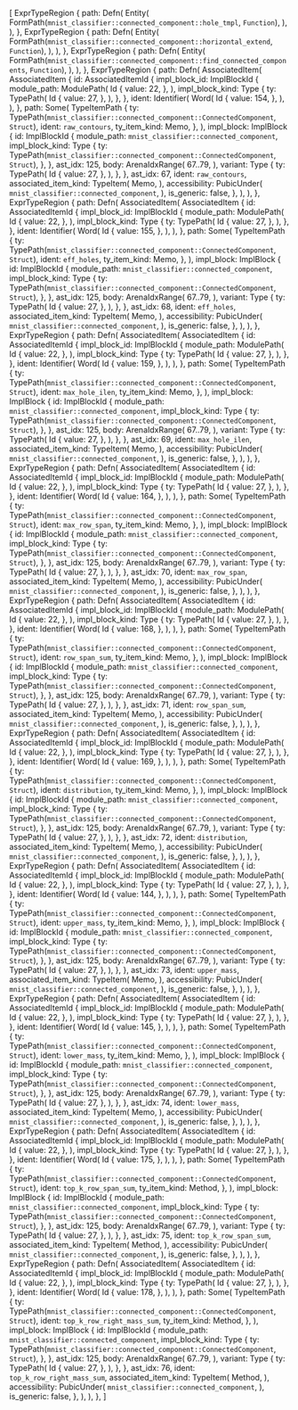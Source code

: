 [
    ExprTypeRegion {
        path: Defn(
            Entity(
                FormPath(`mnist_classifier::connected_component::hole_tmpl`, `Function`),
            ),
        ),
    },
    ExprTypeRegion {
        path: Defn(
            Entity(
                FormPath(`mnist_classifier::connected_component::horizontal_extend`, `Function`),
            ),
        ),
    },
    ExprTypeRegion {
        path: Defn(
            Entity(
                FormPath(`mnist_classifier::connected_component::find_connected_components`, `Function`),
            ),
        ),
    },
    ExprTypeRegion {
        path: Defn(
            AssociatedItem(
                AssociatedItem {
                    id: AssociatedItemId {
                        impl_block_id: ImplBlockId {
                            module_path: ModulePath(
                                Id {
                                    value: 22,
                                },
                            ),
                            impl_block_kind: Type {
                                ty: TypePath(
                                    Id {
                                        value: 27,
                                    },
                                ),
                            },
                        },
                        ident: Identifier(
                            Word(
                                Id {
                                    value: 154,
                                },
                            ),
                        ),
                    },
                    path: Some(
                        TypeItemPath {
                            ty: TypePath(`mnist_classifier::connected_component::ConnectedComponent`, `Struct`),
                            ident: `raw_contours`,
                            ty_item_kind: Memo,
                        },
                    ),
                    impl_block: ImplBlock {
                        id: ImplBlockId {
                            module_path: `mnist_classifier::connected_component`,
                            impl_block_kind: Type {
                                ty: TypePath(`mnist_classifier::connected_component::ConnectedComponent`, `Struct`),
                            },
                        },
                        ast_idx: 125,
                        body: ArenaIdxRange(
                            67..79,
                        ),
                        variant: Type {
                            ty: TypePath(
                                Id {
                                    value: 27,
                                },
                            ),
                        },
                    },
                    ast_idx: 67,
                    ident: `raw_contours`,
                    associated_item_kind: TypeItem(
                        Memo,
                    ),
                    accessibility: PubicUnder(
                        `mnist_classifier::connected_component`,
                    ),
                    is_generic: false,
                },
            ),
        ),
    },
    ExprTypeRegion {
        path: Defn(
            AssociatedItem(
                AssociatedItem {
                    id: AssociatedItemId {
                        impl_block_id: ImplBlockId {
                            module_path: ModulePath(
                                Id {
                                    value: 22,
                                },
                            ),
                            impl_block_kind: Type {
                                ty: TypePath(
                                    Id {
                                        value: 27,
                                    },
                                ),
                            },
                        },
                        ident: Identifier(
                            Word(
                                Id {
                                    value: 155,
                                },
                            ),
                        ),
                    },
                    path: Some(
                        TypeItemPath {
                            ty: TypePath(`mnist_classifier::connected_component::ConnectedComponent`, `Struct`),
                            ident: `eff_holes`,
                            ty_item_kind: Memo,
                        },
                    ),
                    impl_block: ImplBlock {
                        id: ImplBlockId {
                            module_path: `mnist_classifier::connected_component`,
                            impl_block_kind: Type {
                                ty: TypePath(`mnist_classifier::connected_component::ConnectedComponent`, `Struct`),
                            },
                        },
                        ast_idx: 125,
                        body: ArenaIdxRange(
                            67..79,
                        ),
                        variant: Type {
                            ty: TypePath(
                                Id {
                                    value: 27,
                                },
                            ),
                        },
                    },
                    ast_idx: 68,
                    ident: `eff_holes`,
                    associated_item_kind: TypeItem(
                        Memo,
                    ),
                    accessibility: PubicUnder(
                        `mnist_classifier::connected_component`,
                    ),
                    is_generic: false,
                },
            ),
        ),
    },
    ExprTypeRegion {
        path: Defn(
            AssociatedItem(
                AssociatedItem {
                    id: AssociatedItemId {
                        impl_block_id: ImplBlockId {
                            module_path: ModulePath(
                                Id {
                                    value: 22,
                                },
                            ),
                            impl_block_kind: Type {
                                ty: TypePath(
                                    Id {
                                        value: 27,
                                    },
                                ),
                            },
                        },
                        ident: Identifier(
                            Word(
                                Id {
                                    value: 159,
                                },
                            ),
                        ),
                    },
                    path: Some(
                        TypeItemPath {
                            ty: TypePath(`mnist_classifier::connected_component::ConnectedComponent`, `Struct`),
                            ident: `max_hole_ilen`,
                            ty_item_kind: Memo,
                        },
                    ),
                    impl_block: ImplBlock {
                        id: ImplBlockId {
                            module_path: `mnist_classifier::connected_component`,
                            impl_block_kind: Type {
                                ty: TypePath(`mnist_classifier::connected_component::ConnectedComponent`, `Struct`),
                            },
                        },
                        ast_idx: 125,
                        body: ArenaIdxRange(
                            67..79,
                        ),
                        variant: Type {
                            ty: TypePath(
                                Id {
                                    value: 27,
                                },
                            ),
                        },
                    },
                    ast_idx: 69,
                    ident: `max_hole_ilen`,
                    associated_item_kind: TypeItem(
                        Memo,
                    ),
                    accessibility: PubicUnder(
                        `mnist_classifier::connected_component`,
                    ),
                    is_generic: false,
                },
            ),
        ),
    },
    ExprTypeRegion {
        path: Defn(
            AssociatedItem(
                AssociatedItem {
                    id: AssociatedItemId {
                        impl_block_id: ImplBlockId {
                            module_path: ModulePath(
                                Id {
                                    value: 22,
                                },
                            ),
                            impl_block_kind: Type {
                                ty: TypePath(
                                    Id {
                                        value: 27,
                                    },
                                ),
                            },
                        },
                        ident: Identifier(
                            Word(
                                Id {
                                    value: 164,
                                },
                            ),
                        ),
                    },
                    path: Some(
                        TypeItemPath {
                            ty: TypePath(`mnist_classifier::connected_component::ConnectedComponent`, `Struct`),
                            ident: `max_row_span`,
                            ty_item_kind: Memo,
                        },
                    ),
                    impl_block: ImplBlock {
                        id: ImplBlockId {
                            module_path: `mnist_classifier::connected_component`,
                            impl_block_kind: Type {
                                ty: TypePath(`mnist_classifier::connected_component::ConnectedComponent`, `Struct`),
                            },
                        },
                        ast_idx: 125,
                        body: ArenaIdxRange(
                            67..79,
                        ),
                        variant: Type {
                            ty: TypePath(
                                Id {
                                    value: 27,
                                },
                            ),
                        },
                    },
                    ast_idx: 70,
                    ident: `max_row_span`,
                    associated_item_kind: TypeItem(
                        Memo,
                    ),
                    accessibility: PubicUnder(
                        `mnist_classifier::connected_component`,
                    ),
                    is_generic: false,
                },
            ),
        ),
    },
    ExprTypeRegion {
        path: Defn(
            AssociatedItem(
                AssociatedItem {
                    id: AssociatedItemId {
                        impl_block_id: ImplBlockId {
                            module_path: ModulePath(
                                Id {
                                    value: 22,
                                },
                            ),
                            impl_block_kind: Type {
                                ty: TypePath(
                                    Id {
                                        value: 27,
                                    },
                                ),
                            },
                        },
                        ident: Identifier(
                            Word(
                                Id {
                                    value: 168,
                                },
                            ),
                        ),
                    },
                    path: Some(
                        TypeItemPath {
                            ty: TypePath(`mnist_classifier::connected_component::ConnectedComponent`, `Struct`),
                            ident: `row_span_sum`,
                            ty_item_kind: Memo,
                        },
                    ),
                    impl_block: ImplBlock {
                        id: ImplBlockId {
                            module_path: `mnist_classifier::connected_component`,
                            impl_block_kind: Type {
                                ty: TypePath(`mnist_classifier::connected_component::ConnectedComponent`, `Struct`),
                            },
                        },
                        ast_idx: 125,
                        body: ArenaIdxRange(
                            67..79,
                        ),
                        variant: Type {
                            ty: TypePath(
                                Id {
                                    value: 27,
                                },
                            ),
                        },
                    },
                    ast_idx: 71,
                    ident: `row_span_sum`,
                    associated_item_kind: TypeItem(
                        Memo,
                    ),
                    accessibility: PubicUnder(
                        `mnist_classifier::connected_component`,
                    ),
                    is_generic: false,
                },
            ),
        ),
    },
    ExprTypeRegion {
        path: Defn(
            AssociatedItem(
                AssociatedItem {
                    id: AssociatedItemId {
                        impl_block_id: ImplBlockId {
                            module_path: ModulePath(
                                Id {
                                    value: 22,
                                },
                            ),
                            impl_block_kind: Type {
                                ty: TypePath(
                                    Id {
                                        value: 27,
                                    },
                                ),
                            },
                        },
                        ident: Identifier(
                            Word(
                                Id {
                                    value: 169,
                                },
                            ),
                        ),
                    },
                    path: Some(
                        TypeItemPath {
                            ty: TypePath(`mnist_classifier::connected_component::ConnectedComponent`, `Struct`),
                            ident: `distribution`,
                            ty_item_kind: Memo,
                        },
                    ),
                    impl_block: ImplBlock {
                        id: ImplBlockId {
                            module_path: `mnist_classifier::connected_component`,
                            impl_block_kind: Type {
                                ty: TypePath(`mnist_classifier::connected_component::ConnectedComponent`, `Struct`),
                            },
                        },
                        ast_idx: 125,
                        body: ArenaIdxRange(
                            67..79,
                        ),
                        variant: Type {
                            ty: TypePath(
                                Id {
                                    value: 27,
                                },
                            ),
                        },
                    },
                    ast_idx: 72,
                    ident: `distribution`,
                    associated_item_kind: TypeItem(
                        Memo,
                    ),
                    accessibility: PubicUnder(
                        `mnist_classifier::connected_component`,
                    ),
                    is_generic: false,
                },
            ),
        ),
    },
    ExprTypeRegion {
        path: Defn(
            AssociatedItem(
                AssociatedItem {
                    id: AssociatedItemId {
                        impl_block_id: ImplBlockId {
                            module_path: ModulePath(
                                Id {
                                    value: 22,
                                },
                            ),
                            impl_block_kind: Type {
                                ty: TypePath(
                                    Id {
                                        value: 27,
                                    },
                                ),
                            },
                        },
                        ident: Identifier(
                            Word(
                                Id {
                                    value: 144,
                                },
                            ),
                        ),
                    },
                    path: Some(
                        TypeItemPath {
                            ty: TypePath(`mnist_classifier::connected_component::ConnectedComponent`, `Struct`),
                            ident: `upper_mass`,
                            ty_item_kind: Memo,
                        },
                    ),
                    impl_block: ImplBlock {
                        id: ImplBlockId {
                            module_path: `mnist_classifier::connected_component`,
                            impl_block_kind: Type {
                                ty: TypePath(`mnist_classifier::connected_component::ConnectedComponent`, `Struct`),
                            },
                        },
                        ast_idx: 125,
                        body: ArenaIdxRange(
                            67..79,
                        ),
                        variant: Type {
                            ty: TypePath(
                                Id {
                                    value: 27,
                                },
                            ),
                        },
                    },
                    ast_idx: 73,
                    ident: `upper_mass`,
                    associated_item_kind: TypeItem(
                        Memo,
                    ),
                    accessibility: PubicUnder(
                        `mnist_classifier::connected_component`,
                    ),
                    is_generic: false,
                },
            ),
        ),
    },
    ExprTypeRegion {
        path: Defn(
            AssociatedItem(
                AssociatedItem {
                    id: AssociatedItemId {
                        impl_block_id: ImplBlockId {
                            module_path: ModulePath(
                                Id {
                                    value: 22,
                                },
                            ),
                            impl_block_kind: Type {
                                ty: TypePath(
                                    Id {
                                        value: 27,
                                    },
                                ),
                            },
                        },
                        ident: Identifier(
                            Word(
                                Id {
                                    value: 145,
                                },
                            ),
                        ),
                    },
                    path: Some(
                        TypeItemPath {
                            ty: TypePath(`mnist_classifier::connected_component::ConnectedComponent`, `Struct`),
                            ident: `lower_mass`,
                            ty_item_kind: Memo,
                        },
                    ),
                    impl_block: ImplBlock {
                        id: ImplBlockId {
                            module_path: `mnist_classifier::connected_component`,
                            impl_block_kind: Type {
                                ty: TypePath(`mnist_classifier::connected_component::ConnectedComponent`, `Struct`),
                            },
                        },
                        ast_idx: 125,
                        body: ArenaIdxRange(
                            67..79,
                        ),
                        variant: Type {
                            ty: TypePath(
                                Id {
                                    value: 27,
                                },
                            ),
                        },
                    },
                    ast_idx: 74,
                    ident: `lower_mass`,
                    associated_item_kind: TypeItem(
                        Memo,
                    ),
                    accessibility: PubicUnder(
                        `mnist_classifier::connected_component`,
                    ),
                    is_generic: false,
                },
            ),
        ),
    },
    ExprTypeRegion {
        path: Defn(
            AssociatedItem(
                AssociatedItem {
                    id: AssociatedItemId {
                        impl_block_id: ImplBlockId {
                            module_path: ModulePath(
                                Id {
                                    value: 22,
                                },
                            ),
                            impl_block_kind: Type {
                                ty: TypePath(
                                    Id {
                                        value: 27,
                                    },
                                ),
                            },
                        },
                        ident: Identifier(
                            Word(
                                Id {
                                    value: 175,
                                },
                            ),
                        ),
                    },
                    path: Some(
                        TypeItemPath {
                            ty: TypePath(`mnist_classifier::connected_component::ConnectedComponent`, `Struct`),
                            ident: `top_k_row_span_sum`,
                            ty_item_kind: Method,
                        },
                    ),
                    impl_block: ImplBlock {
                        id: ImplBlockId {
                            module_path: `mnist_classifier::connected_component`,
                            impl_block_kind: Type {
                                ty: TypePath(`mnist_classifier::connected_component::ConnectedComponent`, `Struct`),
                            },
                        },
                        ast_idx: 125,
                        body: ArenaIdxRange(
                            67..79,
                        ),
                        variant: Type {
                            ty: TypePath(
                                Id {
                                    value: 27,
                                },
                            ),
                        },
                    },
                    ast_idx: 75,
                    ident: `top_k_row_span_sum`,
                    associated_item_kind: TypeItem(
                        Method,
                    ),
                    accessibility: PubicUnder(
                        `mnist_classifier::connected_component`,
                    ),
                    is_generic: false,
                },
            ),
        ),
    },
    ExprTypeRegion {
        path: Defn(
            AssociatedItem(
                AssociatedItem {
                    id: AssociatedItemId {
                        impl_block_id: ImplBlockId {
                            module_path: ModulePath(
                                Id {
                                    value: 22,
                                },
                            ),
                            impl_block_kind: Type {
                                ty: TypePath(
                                    Id {
                                        value: 27,
                                    },
                                ),
                            },
                        },
                        ident: Identifier(
                            Word(
                                Id {
                                    value: 178,
                                },
                            ),
                        ),
                    },
                    path: Some(
                        TypeItemPath {
                            ty: TypePath(`mnist_classifier::connected_component::ConnectedComponent`, `Struct`),
                            ident: `top_k_row_right_mass_sum`,
                            ty_item_kind: Method,
                        },
                    ),
                    impl_block: ImplBlock {
                        id: ImplBlockId {
                            module_path: `mnist_classifier::connected_component`,
                            impl_block_kind: Type {
                                ty: TypePath(`mnist_classifier::connected_component::ConnectedComponent`, `Struct`),
                            },
                        },
                        ast_idx: 125,
                        body: ArenaIdxRange(
                            67..79,
                        ),
                        variant: Type {
                            ty: TypePath(
                                Id {
                                    value: 27,
                                },
                            ),
                        },
                    },
                    ast_idx: 76,
                    ident: `top_k_row_right_mass_sum`,
                    associated_item_kind: TypeItem(
                        Method,
                    ),
                    accessibility: PubicUnder(
                        `mnist_classifier::connected_component`,
                    ),
                    is_generic: false,
                },
            ),
        ),
    },
]